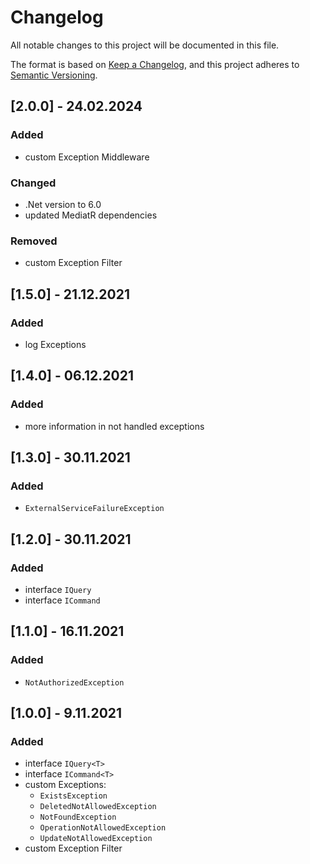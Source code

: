 # Changelog

All notable changes to this project will be documented in this file.

The format is based on [Keep a Changelog](https://keepachangelog.com/en/1.0.0/), and this project adheres to [Semantic Versioning](https://semver.org/spec/v2.0.0.html).

## [2.0.0] - 24.02.2024

### Added

- custom Exception Middleware

### Changed

- .Net version to 6.0
- updated MediatR dependencies

### Removed

- custom Exception Filter

## [1.5.0] - 21.12.2021

### Added

- log Exceptions

## [1.4.0] - 06.12.2021

### Added

- more information in not handled exceptions

## [1.3.0] - 30.11.2021

### Added

- `ExternalServiceFailureException` 

## [1.2.0] - 30.11.2021

### Added

- interface `IQuery`
- interface `ICommand`

## [1.1.0] - 16.11.2021

### Added

- `NotAuthorizedException`

## [1.0.0] - 9.11.2021

### Added

- interface `IQuery<T>`
- interface `ICommand<T>`
- custom Exceptions:
    - `ExistsException`
    - `DeletedNotAllowedException`
    - `NotFoundException`
    - `OperationNotAllowedException`
    - `UpdateNotAllowedException`
- custom Exception Filter
